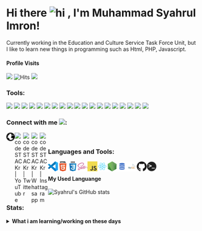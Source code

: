 # Hi there <img src="https://user-images.githubusercontent.com/1303154/88677602-1635ba80-d120-11ea-84d8-d263ba5fc3c0.gif" width="28px" alt="hi"> , I'm Muhammad Syahrul Imron!
Currently working in the Education and Culture Service Task Force Unit, but I like to learn new things in programming such as Html, PHP, Javascript.

#### Profile Visits 

![](https://komarev.com/ghpvc/?username=SyahrulMSI&color=ff69b4)
![Hits](https://hitcounter.pythonanywhere.com/count/tag.svg?url=https%3A%2F%2Fgithub.com%2FSyahrulMSI%3Ftab%3Drepositories)
![](https://img.shields.io/github/forks/SyahrulMSI/BandiCam_Portabel.svg)

### Tools:
<p>
    <img src="https://img.shields.io/badge/OS-Windows-blue?&logo=Windows" />
    <img src="https://img.shields.io/badge/OS-Android-green?&logo=Android" />
    <img src="https://img.shields.io/badge/Artifice-Electric-yellow?&logo=Electron" />
    <img src="https://img.shields.io/badge/IOT-Arduino-red?&logo=Arduino" />
    <img src="https://img.shields.io/badge/PHP-777BB4?&logo=php&logoColor=white" />
    <img src="https://img.shields.io/badge/JavaScript-323330?&logo=javascript&logoColor=F7DF1E" />
    <img src="https://img.shields.io/badge/C%2B%2B-00599C?&logo=c%2B%2B&logoColor=white" />
    <img src="https://img.shields.io/badge/CSS3-1572B6?&logo=css3&logoColor=white" />
    <img src="https://img.shields.io/badge/HTML5-E34F26?&logo=html5&logoColor=white" />
    <img src="https://img.shields.io/badge/Bootstrap-563D7C?&logo=bootstrap&logoColor=white" />
    <img src="https://img.shields.io/badge/Code-Flutter-blue?&logo=Flutter" />
    <img src="https://img.shields.io/badge/R-276DC3?&logo=r&logoColor=white" />
    <img src="https://img.shields.io/badge/MySQL-00000F?&logo=mysql&logoColor=white" />
    <img src="https://img.shields.io/badge/IDE-RAD Studio-Purple?&logo=RStudio" />
    <img src="https://img.shields.io/badge/IDE-PyCharm-Purple?&logo=PhpStorm" />
    <img src="https://img.shields.io/badge/Text%20Editor-Visual%20Studio%20Code-blue?&logo=visual%20studio%20code&logoColor=blue" />
    <img src="https://aleen42.github.io/badges/src/after_effects.svg" />
    <img src="https://aleen42.github.io/badges/src/premiere.svg" />
    <img src="https://aleen42.github.io/badges/src/photoshop.svg" />
    
</p>

### Connect with me <img src="https://github.com/JayantGoel001/JayantGoel001/blob/master/GIF/Handshake.gif" height="25px" style="max-width:100%;">:

[<img align="left" alt="codeSTACKr.com" width="22px" src="https://raw.githubusercontent.com/iconic/open-iconic/master/svg/globe.svg" />][website]
[<img align="left" alt="codeSTACKr | YouTube" width="22px" src="https://cdn.jsdelivr.net/npm/simple-icons@v3/icons/youtube.svg" />][youtube]
[<img align="left" alt="codeSTACKr | Twitter" width="22px" src="https://cdn.jsdelivr.net/npm/simple-icons@v3/icons/twitter.svg" />][twitter]
[<img align="left" alt="codeSTACKr | Whatsapp" width="22px" src="https://cdn.jsdelivr.net/npm/simple-icons@v3/icons/whatsapp.svg" />][whatsapp]
[<img align="left" alt="codeSTACKr | Instagram" width="22px" src="https://cdn.jsdelivr.net/npm/simple-icons@v3/icons/instagram.svg" />][instagram]

<br />

### Languages and Tools:

<img align="left" alt="Visual Studio Code" width="26px" src="https://raw.githubusercontent.com/github/explore/80688e429a7d4ef2fca1e82350fe8e3517d3494d/topics/visual-studio-code/visual-studio-code.png" />
<img align="left" alt="HTML5" width="26px" src="https://raw.githubusercontent.com/github/explore/80688e429a7d4ef2fca1e82350fe8e3517d3494d/topics/html/html.png" />
<img align="left" alt="CSS3" width="26px" src="https://raw.githubusercontent.com/github/explore/80688e429a7d4ef2fca1e82350fe8e3517d3494d/topics/css/css.png" />
<img align="left" alt="Sass" width="26px" src="https://raw.githubusercontent.com/github/explore/80688e429a7d4ef2fca1e82350fe8e3517d3494d/topics/sass/sass.png" />
<img align="left" alt="JavaScript" width="26px" src="https://raw.githubusercontent.com/github/explore/80688e429a7d4ef2fca1e82350fe8e3517d3494d/topics/javascript/javascript.png" />
<img align="left" alt="React" width="26px" src="https://raw.githubusercontent.com/github/explore/80688e429a7d4ef2fca1e82350fe8e3517d3494d/topics/react/react.png" />
<img align="left" alt="Node.js" width="26px" src="https://raw.githubusercontent.com/github/explore/80688e429a7d4ef2fca1e82350fe8e3517d3494d/topics/nodejs/nodejs.png" />
<img align="left" alt="SQL" width="26px" src="https://raw.githubusercontent.com/github/explore/80688e429a7d4ef2fca1e82350fe8e3517d3494d/topics/sql/sql.png" />
<img align="left" alt="MySQL" width="26px" src="https://raw.githubusercontent.com/github/explore/80688e429a7d4ef2fca1e82350fe8e3517d3494d/topics/mysql/mysql.png" />
<img align="left" alt="GitHub" width="26px" src="https://raw.githubusercontent.com/github/explore/78df643247d429f6cc873026c0622819ad797942/topics/github/github.png" />
<img align="left" alt="Terminal" width="26px" src="https://raw.githubusercontent.com/github/explore/80688e429a7d4ef2fca1e82350fe8e3517d3494d/topics/terminal/terminal.png" />

<br />


<!-- #### My Stats & Graph Contribution -->
#### My Used Languange
![Syahrul's GitHub stats](https://github-readme-stats.vercel.app/api/top-langs/?username=SyahrulMSI&theme=blue-green)

### Stats:
<details>
 <summary><strong>What i am learning/working on these days</strong></summary>
    - 🔭 I am currently working in the education and culture department </br>
    - 🌱 I’m currently learning PHP,HTML and Flutter </br>
    - 👯 I want to collaborate on Automation Projects, Mobile Applications, Arduino Projects and website security. </br>
    - 🤔 I’m looking for help with master of programming. hehe </br>
    - 💬 Ask me about anything.</br>
    - 📫 How to reach me: <a href="syahrulimron111@gmail.com">Email me!</a>  </br>
    - 😄 Pronouns: He/Him </br>
    - ⚡ Fun fact: ... </br>
    
![Syahrul's GitHub stats](https://github-readme-stats.vercel.app/api?username=SyahrulMSI&show_icons=true&theme=radical)

<!--
**SyahruMSI/SyahrulMSI** is a ✨ _special_ ✨ repository because its `README.md` (this file) appears on your GitHub profile.

Here are some ideas to get you started:

- 🔭 I’m currently working on ...
- 🌱 I’m currently learning ...
- 👯 I’m looking to collaborate on ...
- 🤔 I’m looking for help with ...
- 💬 Ask me about ...
- 📫 How to reach me: ...
- 😄 Pronouns: ...
- ⚡ Fun fact: ...
-->


</details>

[website]: https://syahrulgtx76.my.id/
[twitter]: https://twitter.com/MuhSyahrulImro1?s=09
[youtube]: https://www.youtube.com/channel/UCJFMR940X9n2LfUoWABWVyg
[instagram]: https://www.instagram.com/syahrul.rtx_76.id/
[whatsapp]: http://wa.me/6285800776945

